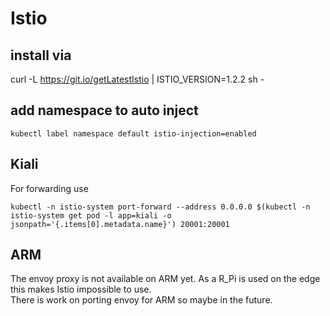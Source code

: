 # Istio

## install via
curl -L https://git.io/getLatestIstio | ISTIO_VERSION=1.2.2 sh -

## add namespace to auto inject
`kubectl label namespace default istio-injection=enabled`


## Kiali
For forwarding use
```
kubectl -n istio-system port-forward --address 0.0.0.0 $(kubectl -n istio-system get pod -l app=kiali -o jsonpath='{.items[0].metadata.name}') 20001:20001
```

## ARM
The envoy proxy is not available on ARM yet. As a R_Pi is used on the edge this makes Istio impossible to use.<br />
There is work on porting envoy for ARM so maybe in the future.